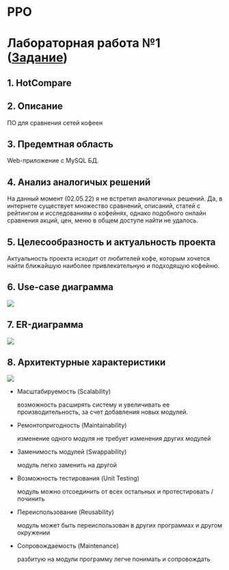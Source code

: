 # PPO
  # Лабораторная работа №1 ([Задание](https://docs.google.com/document/d/1uXEoHNYOSEvYnS0G-CVIqYL3gZIaXvdm/edit#))
  
## 1. HotCompare 
  
## 2. Описание
ПО для сравнения сетей кофеен

## 3. Предемтная область
Web-приложение с MySQL БД.

## 4. Анализ аналогичых решений
На данный момент (02.05.22) я не встретил аналогичных решений. Да, в интернете существует множество сравнений, описаний, статей с рейтингом и исследованиям о кофейнях, 
однако подобного онлайн сравнения акций, цен, меню в общем доступе найти не удалось. 

## 5. Целесообразность и актуальность проекта
Актуальность проекта исходит от любителей кофе, которым хочется найти ближайшую наиболее привлекательную и подходящую кофейню.

## 6. Use-case диаграмма
 ![](https://github.com/ilynn-zip/ppo-try/blob/main/lab-1/Use-case.png)
 
## 7. ER-диаграмма
 ![](https://github.com/ilynn-zip/ppo-try/blob/main/lab-1/erd.png)

## 8. Архитектурные характеристики
 ![](https://github.com/ilynn-zip/ppo-try/blob/main/lab-1/arh.png)
 
 * Масштабируемость (Scalability)
 
   возможность расширять систему и увеличивать ее производительность, за счет добавления новых модулей.
 
 * Ремонтопригодность (Maintainability)
 
   изменение одного модуля не требует изменения других модулей
 
 * Заменимость модулей (Swappability)
 
   модуль легко заменить на другой
 
 * Возможность тестирования (Unit Testing)
 
   модуль можно отсоединить от всех остальных и протестировать / починить
 
 * Переиспользование (Reusability)
 
   модуль может быть переиспользован в других программах и другом окружении
 
 * Сопровождаемость (Maintenance)
 
   разбитую на модули программу легче понимать и сопровождать

